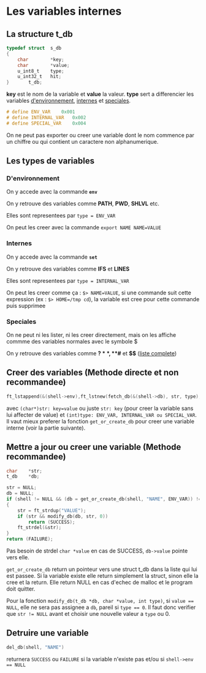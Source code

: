 # Les variables internes
## La structure t_db
```C
typedef struct	s_db
{
	char		*key;
	char		*value;
	u_int8_t	type;
	u_int32_t	hit;
}		t_db;
```
**key** est le nom de la variable et **value** la valeur.
**type** sert a differencier les variables [d'environnement](#denvironnement), [internes](#internes) et [speciales](#speciales).
```C
# define ENV_VAR	0x001
# define INTERNAL_VAR	0x002
# define SPECIAL_VAR	0x004
```
On ne peut pas exporter ou creer une variable dont le nom commence par un chiffre ou qui contient un caractere non alphanumerique.
## Les types de variables
### D'environnement
On y accede avec la commande **`env`**

On y retrouve des variables comme **PATH**, **PWD**, **SHLVL** etc.

Elles sont representees par `type = ENV_VAR`

On peut les creer avec la commande `export NAME NAME=VALUE`
### Internes
On y accede avec la commande **`set`**

On y retrouve des variables comme **IFS** et **LINES**

Elles sont representees par `type = INTERNAL_VAR`

On peut les creer comme ça : `$> NAME=VALUE`, si une commande suit cette expression (ex : `$> HOME=/tmp cd`),
la variable est cree pour cette commande puis supprimee
### Speciales
On ne peut ni les lister, ni les creer directement, mais on les affiche commme des variables normales avec le symbole $

On y retrouve des variables comme **$?**, **$#** et **$$** 
([liste complete](https://www.gnu.org/software/bash/manual/html_node/Special-Parameters.html))
## Creer des variables (Methode directe et non recommandee)
```C
ft_lstappend(&(shell->env),ft_lstnew(fetch_db(&(shell->db), str, type), sizeof(t_db)));
```

avec `(char*)str: key=value` ou juste `str: key` (pour creer la variable sans lui affecter de value) 
et `(int)type: ENV_VAR, INTERNAL_VAR ou SPECIAL_VAR`. Il vaut mieux preferer la fonction `get_or_create_db` 
pour creer une variable interne (voir la partie suivante).
## Mettre a jour ou creer une variable (Methode recommandee)
```C
char	*str;
t_db	*db;

str = NULL;
db = NULL;
if (shell != NULL && (db = get_or_create_db(shell, "NAME", ENV_VAR)) != NULL)
{
	str = ft_strdup("VALUE");
	if (str && modify_db(db, str, 0))
		return (SUCCESS);
	ft_strdel(&str);
}
return (FAILURE);
```
Pas besoin de strdel `char *value` en cas de SUCCESS, `db->value` pointe vers elle.

`get_or_create_db` return un pointeur vers une struct t_db dans la liste qui lui est passee. Si la variable existe elle return simplement la struct, sinon elle la cree et la return. Elle return NULL en cas d'echec de malloc et le program doit quitter.

Pour la fonction `modify_db(t_db *db, char *value, int type)`, si `value == NULL`, elle ne sera pas assignee a `db`, pareil si `type == 0`. Il faut donc verifier que `str != NULL` avant et choisir une nouvelle valeur a `type` ou 0.
## Detruire une variable
```C
del_db(shell, "NAME")
```
returnera `SUCCESS` ou `FAILURE` si la variable n'existe pas et/ou si `shell->env == NULL`
